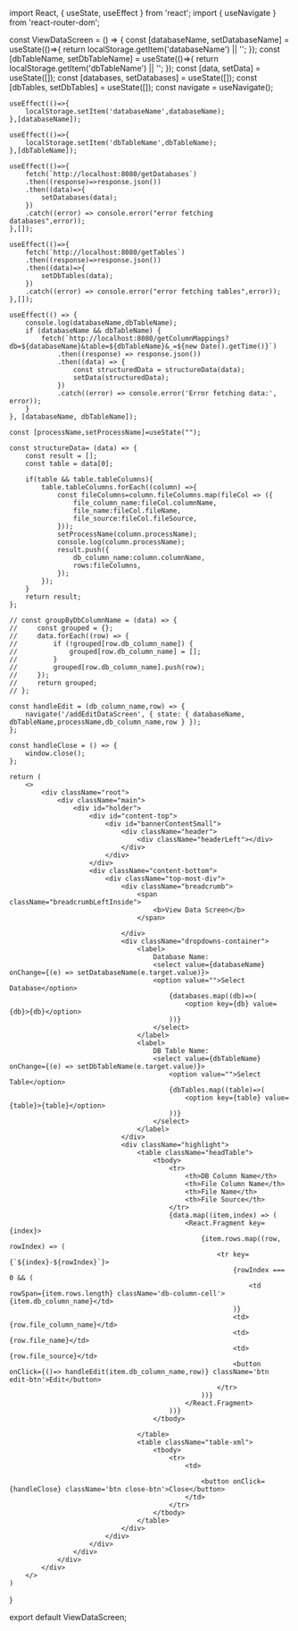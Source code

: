 import React, { useState, useEffect } from 'react';
import { useNavigate } from 'react-router-dom';


const ViewDataScreen = () => {
    const [databaseName, setDatabaseName] = useState(()=>{
        return localStorage.getItem('databaseName') || '';
    });
    const [dbTableName, setDbTableName] = useState(()=>{
        return localStorage.getItem('dbTableName') || '';
    });
    const [data, setData] = useState([]);
    const [databases, setDatabases] = useState([]);
    const [dbTables, setDbTables] = useState([]);
    const navigate = useNavigate();

    useEffect(()=>{
        localStorage.setItem('databaseName',databaseName);
    },[databaseName]);

    useEffect(()=>{
        localStorage.setItem('dbTableName',dbTableName);
    },[dbTableName]);
    
    useEffect(()=>{
        fetch(`http://localhost:8080/getDatabases`)
        .then((response)=>response.json())
        .then((data)=>{
            setDatabases(data);
        })
        .catch((error) => console.error("error fetching databases",error));
    },[]);

    useEffect(()=>{
        fetch(`http://localhost:8080/getTables`)
        .then((response)=>response.json())
        .then((data)=>{
            setDbTables(data);
        })
        .catch((error) => console.error("error fetching tables",error));
    },[]);

    useEffect(() => {
        console.log(databaseName,dbTableName);
        if (databaseName && dbTableName) {
            fetch(`http://localhost:8080/getColumnMappings?db=${databaseName}&table=${dbTableName}&_=${new Date().getTime()}`)
                .then((response) => response.json())
                .then((data) => {
                    const structuredData = structureData(data);
                    setData(structuredData);
                })
                .catch((error) => console.error('Error fetching data:', error));
        }
    }, [databaseName, dbTableName]);

    const [processName,setProcessName]=useState("");

    const structureData= (data) => {
        const result = [];
        const table = data[0];

        if(table && table.tableColumns){
            table.tableColumns.forEach((column) =>{
                const fileColumns=column.fileColumns.map(fileCol => ({
                    file_column_name:fileCol.columnName,
                    file_name:fileCol.fileName,
                    file_source:fileCol.fileSource,
                }));
                setProcessName(column.processName);
                console.log(column.processName);
                result.push({
                    db_column_name:column.columnName,
                    rows:fileColumns,
                });
            });
        }
        return result;
    };

    // const groupByDbColumnName = (data) => {
    //     const grouped = {};
    //     data.forEach((row) => {
    //         if (!grouped[row.db_column_name]) {
    //             grouped[row.db_column_name] = [];
    //         }
    //         grouped[row.db_column_name].push(row);
    //     });
    //     return grouped;
    // };

    const handleEdit = (db_column_name,row) => {
        navigate('/addEditDataScreen', { state: { databaseName, dbTableName,processName,db_column_name,row } });
    };

    const handleClose = () => {
        window.close();
    };

    return (
        <>
            <div className="root">
                <div className="main">
                    <div id="holder">
                        <div id="content-top">
                            <div id="bannerContentSmall">
                                <div className="header">
                                    <div className="headerLeft"></div>
                                </div>
                            </div>
                        </div>
                        <div className="content-bottom">
                            <div className="top-most-div">
                                <div className="breadcrumb">
                                    <span className="breadcrumbLeftInside">
                                        <b>View Data Screen</b>
                                    </span>

                                </div>
                                <div className="dropdowns-container">
                                    <label>
                                        Database Name:
                                        <select value={databaseName} onChange={(e) => setDatabaseName(e.target.value)}>
                                        <option value="">Select Database</option>
                                            {databases.map((db)=>(
                                                <option key={db} value={db}>{db}</option>
                                            ))}
                                        </select>
                                    </label>
                                    <label>
                                        DB Table Name:
                                        <select value={dbTableName} onChange={(e) => setDbTableName(e.target.value)}>
                                            <option value="">Select Table</option>
                                            {dbTables.map((table)=>(
                                                <option key={table} value={table}>{table}</option>
                                            ))}
                                        </select>
                                    </label>
                                </div>
                                <div className="highlight">
                                    <table className="headTable">
                                        <tbody>
                                            <tr>
                                                <th>DB Column Name</th>
                                                <th>File Column Name</th>
                                                <th>File Name</th>
                                                <th>File Source</th>
                                            </tr>
                                            {data.map((item,index) => (
                                                <React.Fragment key={index}>
                                                    {item.rows.map((row, rowIndex) => (
                                                        <tr key={`${index}-${rowIndex}`}>
                                                            {rowIndex === 0 && (
                                                                <td rowSpan={item.rows.length} className='db-column-cell'>{item.db_column_name}</td>
                                                            )}
                                                            <td>{row.file_column_name}</td>
                                                            <td>{row.file_name}</td>
                                                            <td>{row.file_source}</td>
                                                            <button onClick={()=> handleEdit(item.db_column_name,row)} className='btn edit-btn'>Edit</button>
                                                        </tr>
                                                    ))}
                                                </React.Fragment>
                                            ))}
                                        </tbody>

                                    </table>
                                    <table className="table-xml">
                                        <tbody>
                                            <tr>
                                                <td>
                                                    
                                                    <button onClick={handleClose} className='btn close-btn'>Close</button>
                                                </td>
                                            </tr>
                                        </tbody>
                                    </table>
                                </div>
                            </div>
                        </div>
                    </div>
                </div>
            </div>
        </>
    )
}

export default ViewDataScreen;
